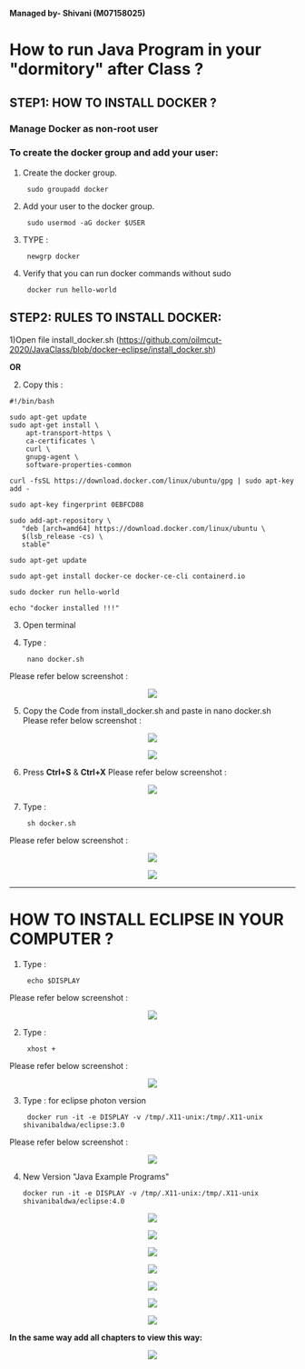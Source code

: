 
**Managed by- Shivani (M07158025)**

# How to run Java Program in your "dormitory" after Class ?

## STEP1: HOW TO INSTALL DOCKER ?

### Manage Docker as non-root user

### To create the docker group and add your user:
1) Create the docker group.
   
        sudo groupadd docker
   
2) Add your user to the docker group.

        sudo usermod -aG docker $USER

3) TYPE :

        newgrp docker
        
4) Verify that you can run docker commands without sudo

        docker run hello-world

## STEP2: RULES TO INSTALL DOCKER: 

1)Open file install_docker.sh (https://github.com/oilmcut-2020/JavaClass/blob/docker-eclipse/install_docker.sh)

**OR**

2) Copy this :
```
#!/bin/bash

sudo apt-get update
sudo apt-get install \
    apt-transport-https \
    ca-certificates \
    curl \
    gnupg-agent \
    software-properties-common

curl -fsSL https://download.docker.com/linux/ubuntu/gpg | sudo apt-key add -

sudo apt-key fingerprint 0EBFCD88

sudo add-apt-repository \
   "deb [arch=amd64] https://download.docker.com/linux/ubuntu \
   $(lsb_release -cs) \
   stable"

sudo apt-get update

sudo apt-get install docker-ce docker-ce-cli containerd.io

sudo docker run hello-world

echo "docker installed !!!"

```
3) Open terminal 
4) Type : 

        nano docker.sh
Please refer below screenshot :             
<p align="center">
  <img src="https://github.com/oilmcut-2020/JavaClass/blob/docker-eclipse/images/d1.png">
</p>

5) Copy the Code from install_docker.sh and paste in  nano docker.sh
Please refer below screenshot :  

<p align="center">
  <img src="https://github.com/oilmcut-2020/JavaClass/blob/docker-eclipse/images/d2.png">
</p>

<p align="center">
  <img src="https://github.com/oilmcut-2020/JavaClass/blob/docker-eclipse/images/d3.png">
</p>

6) Press **Ctrl+S** & **Ctrl+X**
Please refer below screenshot : 
<p align="center">
  <img src="https://github.com/oilmcut-2020/JavaClass/blob/docker-eclipse/images/d4.png">
</p>

7) Type :

        sh docker.sh
Please refer below screenshot : 
<p align="center">
  <img src="https://github.com/oilmcut-2020/JavaClass/blob/docker-eclipse/images/d5.png">
</p>

<p align="center">
  <img src="https://github.com/oilmcut-2020/JavaClass/blob/docker-eclipse/images/d6.png">
</p>

---------------------------------------------------------------------------------------------------------------------------

# HOW TO INSTALL ECLIPSE IN YOUR COMPUTER ?

1) Type :

        echo $DISPLAY
Please refer below screenshot :
<p align="center">
  <img src="https://github.com/oilmcut-2020/JavaClass/blob/docker-eclipse/images/e1.png">
</p>

2) Type :

        xhost + 
Please refer below screenshot :
<p align="center">
  <img src="https://github.com/oilmcut-2020/JavaClass/blob/docker-eclipse/images/e2.png">
</p>

3) Type : for eclipse photon version 

        docker run -it -e DISPLAY -v /tmp/.X11-unix:/tmp/.X11-unix shivanibaldwa/eclipse:3.0
   
Please refer below screenshot :        

<p align="center">
  <img src="https://github.com/oilmcut-2020/JavaClass/blob/docker-eclipse/images/e4.png">
</p>

4) New Version "Java Example Programs"

       docker run -it -e DISPLAY -v /tmp/.X11-unix:/tmp/.X11-unix shivanibaldwa/eclipse:4.0
     
     
 <p align="center">
  <img src="https://github.com/oilmcut-2020/JavaClass/blob/docker-eclipse/images/openeclipse.png">
</p>    
     
  <p align="center">
  <img src="https://github.com/oilmcut-2020/JavaClass/blob/docker-eclipse/images/file.png">
</p>

  <p align="center">
  <img src="https://github.com/oilmcut-2020/JavaClass/blob/docker-eclipse/images/import.png">
</p>
  <p align="center">
  <img src="https://github.com/oilmcut-2020/JavaClass/blob/docker-eclipse/images/home.png">
</p>
  <p align="center">
  <img src="https://github.com/oilmcut-2020/JavaClass/blob/docker-eclipse/images/ch.png">
</p>

</p>
  <p align="center">
  <img src="https://github.com/oilmcut-2020/JavaClass/blob/docker-eclipse/images/finish.png">
</p>

</p>
  <p align="center">
  <img src="https://github.com/oilmcut-2020/JavaClass/blob/docker-eclipse/images/ch2.png">
</p>

**In the same way add all chapters to view this way:**
 <p align="center">
  <img src="https://github.com/oilmcut-2020/JavaClass/blob/docker-eclipse/images/ew1.png">
</p>      
